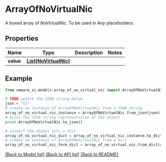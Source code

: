 # ArrayOfNoVirtualNic

A boxed array of *NoVirtualNic*. To be used in *Any* placeholders. 

## Properties
Name | Type | Description | Notes
------------ | ------------- | ------------- | -------------
**value** | [**List[NoVirtualNic]**](NoVirtualNic.md) |  | 

## Example

```python
from vmware_vi.models.array_of_no_virtual_nic import ArrayOfNoVirtualNic

# TODO update the JSON string below
json = "{}"
# create an instance of ArrayOfNoVirtualNic from a JSON string
array_of_no_virtual_nic_instance = ArrayOfNoVirtualNic.from_json(json)
# print the JSON string representation of the object
print ArrayOfNoVirtualNic.to_json()

# convert the object into a dict
array_of_no_virtual_nic_dict = array_of_no_virtual_nic_instance.to_dict()
# create an instance of ArrayOfNoVirtualNic from a dict
array_of_no_virtual_nic_form_dict = array_of_no_virtual_nic.from_dict(array_of_no_virtual_nic_dict)
```
[[Back to Model list]](../README.md#documentation-for-models) [[Back to API list]](../README.md#documentation-for-api-endpoints) [[Back to README]](../README.md)


